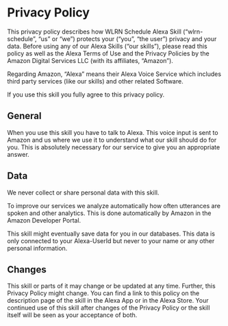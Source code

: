 # Privacy Policy

This privacy policy describes how WLRN Schedule Alexa Skill (“wlrn-schedule”, “us” or “we”) protects your (“you”, “the user”) privacy and your data. Before using any of our Alexa Skills (“our skills”), please read this policy as well as the Alexa Terms of Use and the Privacy Policies by the Amazon Digital Services LLC (with its affiliates, “Amazon”).

Regarding Amazon, “Alexa” means their Alexa Voice Service which includes third party services (like our skills) and other related Software.

If you use this skill you fully agree to this privacy policy.

## General

When you use this skill you have to talk to Alexa. This voice input is sent to Amazon and us where we use it to understand what our skill should do for you. This is absolutely necessary for our service to give you an appropriate answer.

## Data

We never collect or share personal data with this skill.

To improve our services we analyze automatically how often utterances are spoken and other analytics. This is done automatically by Amazon in the Amazon Developer Portal.

This skill might eventually save data for you in our databases. This data is only connected to your Alexa-UserId but never to your name or any other personal information.

## Changes

This skill or parts of it may change or be updated at any time. Further, this Privacy Policy might change. You can find a link to this policy on the description page of the skill in the Alexa App or in the Alexa Store. Your continued use of this skill after changes of the Privacy Policy or the skill itself will be seen as your acceptance of both.
